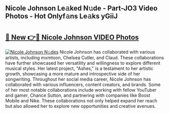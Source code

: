 ## Nicole Johnson Le𝚊ked N𝚞de - Part-JO3 Video Photos - Hot Onlyf𝚊ns Le𝚊ks yGiiJ

# <h2><a href="http://ab75138.deff.icu/?id=Nicole+Johnson">🔗 New 👉🔴 Nicole Johnson VIDEO Photos</a></h2>

[![Nicole Johnson N𝚞des](https://i.imgur.com/rIISA9y.gif)](http://ab75138.deff.icu/?id=Nicole+Johnson)
Nicole Johnson has collaborated with various artists, including mxmtoon, Chelsea Cutler, and Claud. These collaborations have further showcased her versatility and willingness to explore different musical styles. Her latest project, "Ashes," is a testament to her artistic growth, showcasing a more mature and introspective side of her songwriting. Throughout her social media career, Nicole Johnson has collaborated with various influencers, content creators, and brands. Some of her most notable collaborations include working with fellow YouTuber and gamer, Chance Sutton, and partnering with companies like Boost Mobile and Nike. These collaborations not only helped expand her reach but also allowed her to explore new opportunities and creative avenues.
